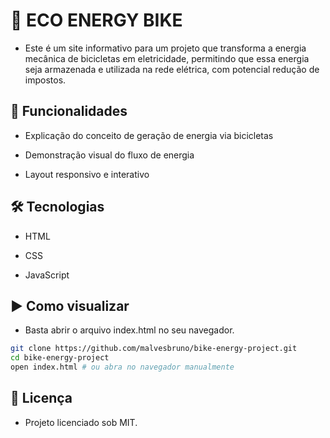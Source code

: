 # 🚴 ECO ENERGY BIKE

- Este é um site informativo para um projeto que transforma a energia mecânica de bicicletas em eletricidade, permitindo que essa energia seja armazenada e utilizada na rede elétrica, com potencial redução de impostos.

## 🌟 Funcionalidades

- Explicação do conceito de geração de energia via bicicletas

- Demonstração visual do fluxo de energia

- Layout responsivo e interativo

## 🛠️ Tecnologias

- HTML

- CSS

- JavaScript

## ▶️ Como visualizar

- Basta abrir o arquivo index.html no seu navegador.

```bash
git clone https://github.com/malvesbruno/bike-energy-project.git
cd bike-energy-project
open index.html # ou abra no navegador manualmente
```
## 📄 Licença

- Projeto licenciado sob MIT.

